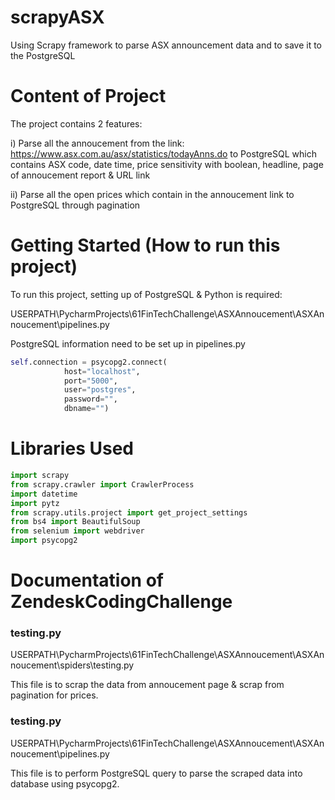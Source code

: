 # scrapyASX
Using Scrapy framework to parse ASX announcement data and to save it to the PostgreSQL

# Content of Project
The project contains 2 features:

i)  Parse all the annoucement from the link: https://www.asx.com.au/asx/statistics/todayAnns.do to PostgreSQL which contains ASX code, date time, price sensitivity with boolean, headline, page of annoucement report & URL link

ii) Parse all the open prices which contain in the annoucement link to PostgreSQL through pagination

# Getting Started (How to run this project)
To run this project, setting up of PostgreSQL & Python is required:

USERPATH\PycharmProjects\61FinTechChallenge\ASXAnnoucement\ASXAnnoucement\pipelines.py

PostgreSQL information need to be set up in pipelines.py
```python
self.connection = psycopg2.connect(
            host="localhost",
            port="5000",
            user="postgres",
            password="",
            dbname="")
```

# Libraries Used
```python
import scrapy
from scrapy.crawler import CrawlerProcess
import datetime
import pytz
from scrapy.utils.project import get_project_settings
from bs4 import BeautifulSoup
from selenium import webdriver
import psycopg2
```

# Documentation of ZendeskCodingChallenge

### testing.py
USERPATH\PycharmProjects\61FinTechChallenge\ASXAnnoucement\ASXAnnoucement\spiders\testing.py

This file is to scrap the data from annoucement page & scrap from pagination for prices.

### testing.py
USERPATH\PycharmProjects\61FinTechChallenge\ASXAnnoucement\ASXAnnoucement\pipelines.py

This file is to perform PostgreSQL query to parse the scraped data into database using psycopg2.



